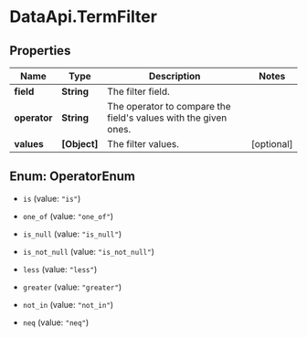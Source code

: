 # DataApi.TermFilter

## Properties

Name | Type | Description | Notes
------------ | ------------- | ------------- | -------------
**field** | **String** | The filter field. | 
**operator** | **String** | The operator to compare the field&#39;s values with the given ones. | 
**values** | **[Object]** | The filter values. | [optional] 



## Enum: OperatorEnum


* `is` (value: `"is"`)

* `one_of` (value: `"one_of"`)

* `is_null` (value: `"is_null"`)

* `is_not_null` (value: `"is_not_null"`)

* `less` (value: `"less"`)

* `greater` (value: `"greater"`)

* `not_in` (value: `"not_in"`)

* `neq` (value: `"neq"`)




